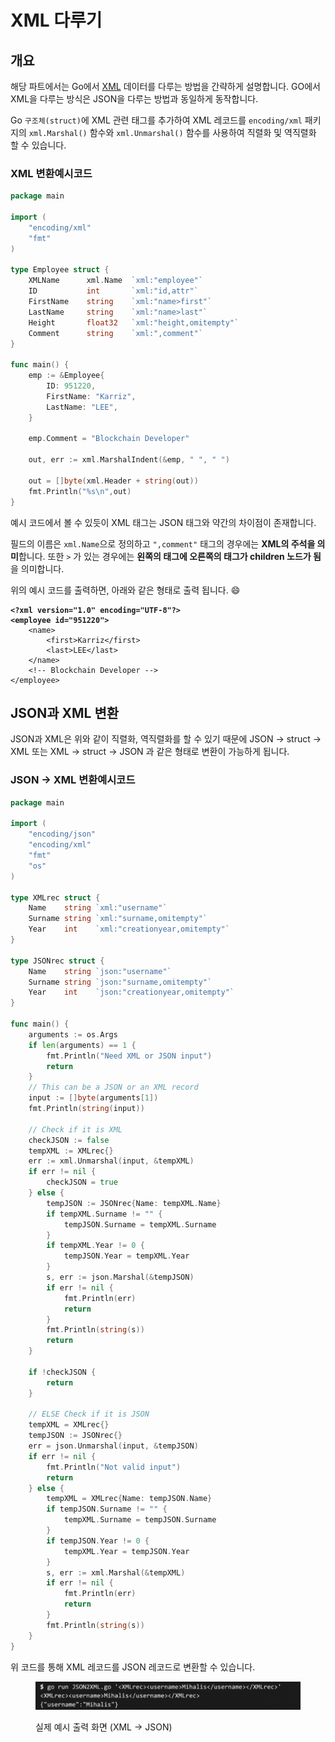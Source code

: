 # XML 다루기

## 개요

해당 파트에서는 Go에서 [XML](https://ko.wikipedia.org/wiki/XML) 데이터를 다루는 방법을 간략하게 설명합니다. GO에서 XML을 다루는 방식은 JSON을 다루는 방법과 동일하게 동작합니다.

Go `구조체(struct)`에 XML 관련 태그를 추가하여 XML 레코드를 `encoding/xml` 패키지의 `xml.Marshal()` 함수와 `xml.Unmarshal()` 함수를 사용하여 직렬화 및 역직렬화 할 수 있습니다.

### XML 변환예시코드

```go
package main

import (
    "encoding/xml"
    "fmt"
)

type Employee struct {
    XMLName      xml.Name  `xml:"employee"`
    ID           int       `xml:"id,attr"`
    FirstName    string    `xml:"name>first"`
    LastName     string    `xml:"name>last"`
    Height       float32   `xml:"height,omitempty"`
    Comment      string    `xml:",comment"`
}

func main() {
    emp := &Employee{
        ID: 951220,
        FirstName: "Karriz",
        LastName: "LEE",
    }
    
    emp.Comment = "Blockchain Developer"
    
    out, err := xml.MarshalIndent(&emp, " ", " ")
    
    out = []byte(xml.Header + string(out))
    fmt.Println("%s\n",out)
}
```

예시 코드에서 볼 수 있듯이 XML 태그는 JSON 태그와 약간의 차이점이 존재합니다.

필드의 이름은 `xml.Name`으로 정의하고 `",comment"` 태그의 경우에는 **XML의 주석을 의미**합니다.  또한 `>` 가 있는 경우에는 **왼쪽의 태그에 오른쪽의 태그가 children 노드가 됨**을 의미합니다.&#x20;

위의 예시 코드를 출력하면,  아래와 같은 형태로 출력 됩니다. :smile:

<pre class="language-xml"><code class="lang-xml"><strong>&#x3C;?xml version="1.0" encoding="UTF-8"?>
</strong><strong>&#x3C;employee id="951220">
</strong>    &#x3C;name>
        &#x3C;first>Karriz&#x3C;/first>
        &#x3C;last>LEE&#x3C;/last>
    &#x3C;/name>
    &#x3C;!-- Blockchain Developer -->
&#x3C;/employee>
</code></pre>

## JSON과 XML 변환

JSON과 XML은 위와 같이 직렬화, 역직렬화를 할 수 있기 때문에 JSON -> struct -> XML 또는 XML -> struct -> JSON 과 같은 형태로 변환이 가능하게 됩니다.

### JSON -> XML 변환예시코드

```go
package main

import (
	"encoding/json"
	"encoding/xml"
	"fmt"
	"os"
)

type XMLrec struct {
	Name    string `xml:"username"`
	Surname string `xml:"surname,omitempty"`
	Year    int    `xml:"creationyear,omitempty"`
}

type JSONrec struct {
	Name    string `json:"username"`
	Surname string `json:"surname,omitempty"`
	Year    int    `json:"creationyear,omitempty"`
}

func main() {
	arguments := os.Args
	if len(arguments) == 1 {
		fmt.Println("Need XML or JSON input")
		return
	}
	// This can be a JSON or an XML record
	input := []byte(arguments[1])
	fmt.Println(string(input))

	// Check if it is XML
	checkJSON := false
	tempXML := XMLrec{}
	err := xml.Unmarshal(input, &tempXML)
	if err != nil {
		checkJSON = true
	} else {
		tempJSON := JSONrec{Name: tempXML.Name}
		if tempXML.Surname != "" {
			tempJSON.Surname = tempXML.Surname
		}
		if tempXML.Year != 0 {
			tempJSON.Year = tempXML.Year
		}
		s, err := json.Marshal(&tempJSON)
		if err != nil {
			fmt.Println(err)
			return
		}
		fmt.Println(string(s))
		return
	}

	if !checkJSON {
		return
	}

	// ELSE Check if it is JSON
	tempXML = XMLrec{}
	tempJSON := JSONrec{}
	err = json.Unmarshal(input, &tempJSON)
	if err != nil {
		fmt.Println("Not valid input")
		return
	} else {
		tempXML = XMLrec{Name: tempJSON.Name}
		if tempJSON.Surname != "" {
			tempXML.Surname = tempJSON.Surname
		}
		if tempJSON.Year != 0 {
			tempXML.Year = tempJSON.Year
		}
		s, err := xml.Marshal(&tempXML)
		if err != nil {
			fmt.Println(err)
			return
		}
		fmt.Println(string(s))
	}
}
```

위 코드를 통해 XML 레코드를 JSON 레코드로 변환할 수 있습니다.

<figure><img src="../.gitbook/assets/image (13).png" alt=""><figcaption><p>실제 예시 출력 화면 (XML -> JSON)</p></figcaption></figure>
